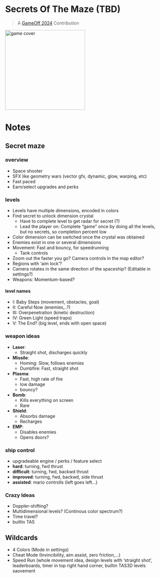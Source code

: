 # Secrets Of The Maze (TBD)

> A [GameOff 2024](https://itch.io/jam/game-off-2024) Contribution

<img alt="game cover" src="https://github.com/user-attachments/assets/688e6173-2e39-4f20-9b4b-2be3fc7b16e8" width="256">

# Notes

## Secret maze 

### overview
- Space shooter
- SFX like geometry wars (vector gfx, dynamic, glow, warping, etc)
- Fast paced
- Earn/select upgrades and perks

### levels
- Levels have multiple dimensions, encoded in colors
- Find secret to unlock dimension crystal
    - Have to complete level to get radar for secret (?)
    - Lead the player on: Complete “game” once by doing all the levels, but no secrets, so completion percent low
- Color dimension can be switched once the crystal was obtained
- Enemies exist in one or several dimensions
- Movement: Fast and bouncy, for speedrunning
    - Tank controls
- Zoom out the faster you go? Camera controls in the map editor?
- Regions with ‘aim lock’?
- Camera rotates in the same direction of the spaceship? (Editable in settings?)
- Weapons: Momentum-based?

#### level names
- I:    Baby Steps (movement, obstacles, goal)
- II:   Careful Now (enemies,..?)
- III:  Overpenetration (kinetic destruction)
- IV:   Green Light (speed traps)
- V:    The End? (big level, ends with open space)

### weapon ideas 
- **Laser**: 
    - Straight shot, discharges quickly
- **Missile**: 
    - Homing: Slow, follows enemies
    - Dumbfire: Fast, straight shot
- **Plasma**: 
    - Fast, high rate of fire 
    - low damage
    - bouncy? 
- **Bomb**:
    - Kills everything on screen
    - Rare
- **Shield**:
    - Absorbs damage
    - Recharges
- **EMP**:
    - Disables enemies
    - Opens doors? 

### ship control
- upgradeable engine / perks / feature select
- **hard**: turning, fwd thrust
- **difficult**: turning, fwd, backwd thrust
- **improved**: turning, fwd, backwd, side thrust
- **assisted**: mario controlls (left goes left...)

### Crazy Ideas
- Doppler-shifting?
- Multidimensional levels? (Continous color spectrum?)
- Time travel?
- builtin TAS

## Wildcards
- 4 Colors (Mode in settings)
- Cheat Mode (Invincibility, aim assist, zero friction,…)
- Speed Run (whole movement idea, design levels with ‘straight shot’, leaderboards, timer in top right hand corner, builtin TAS3D levels saovement 


